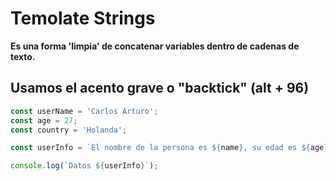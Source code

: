# Temolate Strings

**Es una forma 'limpia' de concatenar variables dentro de cadenas de texto.**

## Usamos el acento grave o "backtick" (alt + 96)

```javascript
const userName = 'Carlos Arturo';
const age = 27;
const country = 'Holanda';

const userInfo = `El nombre de la persona es ${name}, su edad es ${age} y vive en ${country}`;

console.log(`Datos ${userInfo}`);
```
